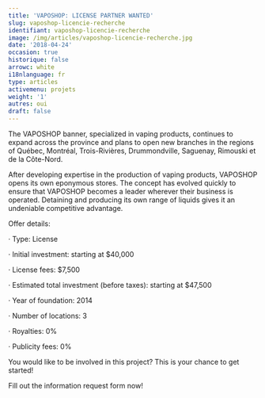 ```yaml
---
title: 'VAPOSHOP: LICENSE PARTNER WANTED'
slug: vaposhop-licencie-recherche
identifiant: vaposhop-licencie-recherche
image: /img/articles/vaposhop-licencie-recherche.jpg
date: '2018-04-24'
occasion: true
historique: false
arrowc: white
i18nlanguage: fr
type: articles
activemenu: projets
weight: '1'
autres: oui
draft: false
---
```

The VAPOSHOP banner, specialized in vaping products, continues to expand across the province and plans to open new branches in the regions of Québec, Montréal, Trois-Rivières, Drummondville, Saguenay, Rimouski et de la Côte-Nord.

After developing expertise in the production of vaping products, VAPOSHOP opens its own eponymous stores. The concept has evolved quickly to ensure that VAPOSHOP becomes a leader wherever their business is operated. Detaining and producing its own range of liquids gives it an undeniable competitive advantage.



Offer details:

·         Type: License

·         Initial investment: starting at $40,000

·         License fees: $7,500

·         Estimated total investment (before taxes): starting at $47,500

·         Year of foundation: 2014

·         Number of locations: 3

·         Royalties: 0%

·         Publicity fees: 0%



You would like to be involved in this project? This is your chance to get started!

Fill out the information request form now!
